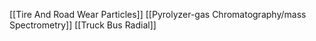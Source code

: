 [[Tire And Road Wear Particles]]
[[Pyrolyzer-gas Chromatography/mass Spectrometry]]
[[Truck Bus Radial]]
